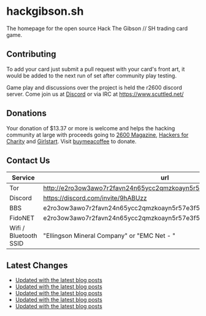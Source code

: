 # hackgibson.sh
The homepage for the open source Hack The Gibson // SH trading card game.


## Contributing

To add your card just submit a pull request with your card's front art, it would be added to the next run of set after community play testing.

Game play and discussions over the project is held the r2600 discord server. Come join us at [Discord](https://discord.com/invite/9hABUzz) or via IRC at https://www.scuttled.net/


## Donations

Your donation of $13.37 or more is welcome and helps the hacking community at large with proceeds going to [2600 Magazine](https://2600.com/), [Hackers for Charity](https://hackersforcharity.org) and [Girlstart](https://girlstart.org).  Visit [buymeacoffee](https://www.buymeacoffee.com/hackgibson.sh) to donate.


## Contact Us

Service | url
-|-
Tor | http://e2ro3ow3awo7r2favn24n65ycc2qmzkoayn5r57e3f56nvjwdcgg32ad.onion
Discord | https://discord.com/invite/9hABUzz
BBS | e2ro3ow3awo7r2favn24n65ycc2qmzkoayn5r57e3f56nvjwdcgg32ad.onion:23
FidoNET | e2ro3ow3awo7r2favn24n65ycc2qmzkoayn5r57e3f56nvjwdcgg32ad.onion:24554
Wifi / Bluetooth SSID | "Ellingson Mineral Company" or "EMC Net - <fidonet address>"

## Latest Changes
<!-- BLOG-POST-LIST:START -->
- [Updated with the latest blog posts](https://github.com/DFW2600/hackgibson.sh/commit/aa667abe3ae782c229d582f4aa097246ff124470)
- [Updated with the latest blog posts](https://github.com/DFW2600/hackgibson.sh/commit/c8baefa5acb000ab2e4e0f2348dc51dde3cf1eb2)
- [Updated with the latest blog posts](https://github.com/DFW2600/hackgibson.sh/commit/8f6aff3892cb7f3ce4840c7c0fa339f274f0077a)
- [Updated with the latest blog posts](https://github.com/DFW2600/hackgibson.sh/commit/aba2d508dbbdbdd7639b96274cc75f9aea32c2c0)
- [Updated with the latest blog posts](https://github.com/DFW2600/hackgibson.sh/commit/8700e8062278a40d18c166db790d511a8e8dbef7)
<!-- BLOG-POST-LIST:END -->
